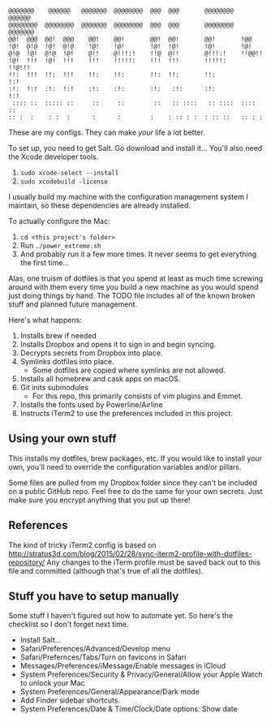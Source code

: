 ```
@@@@@@@    @@@@@@   @@@@@@@  @@@@@@@@  @@@  @@@       @@@@@@@@   @@@@@@   
@@@@@@@@  @@@@@@@@  @@@@@@@  @@@@@@@@  @@@  @@@       @@@@@@@@  @@@@@@@   
@@!  @@@  @@!  @@@    @@!    @@!       @@!  @@!       @@!       !@@       
!@!  @!@  !@!  @!@    !@!    !@!       !@!  !@!       !@!       !@!       
@!@  !@!  @!@  !@!    @!!    @!!!:!    !!@  @!!       @!!!:!    !!@@!!    
!@!  !!!  !@!  !!!    !!!    !!!!!:    !!!  !!!       !!!!!:     !!@!!!   
!!:  !!!  !!:  !!!    !!:    !!:       !!:  !!:       !!:            !:!  
:!:  !:!  :!:  !:!    :!:    :!:       :!:   :!:      :!:           !:!   
 :::: ::  ::::: ::     ::     ::        ::   :: ::::   :: ::::  :::: ::   
:: :  :    : :  :      :      :        :    : :: : :  : :: ::   :: : :    
```                                                                          

These are my configs. They can make *your* life a lot better.

To set up, you need to get Salt. Go download and install it...
You'll also need the Xcode developer tools.
1. `sudo xcode-select --install`
1. `sudo xcodebuild -license`

I usually build my machine with the configuration management system I maintain,
so these dependencies are already installed.

To actually configure the Mac:
1. `cd <this project's folder>`
1. Run `./power_extreme.sh`
1. And probably run it a few more times. It never seems to get everything the
   first time...

Alas, one truism of dotfiles is that you spend at least as much time screwing
around with them every time you build a new machine as you would spend just
doing things by hand. The TODO file includes all of the known broken stuff and
planned future management.

Here's what happens:
1. Installs brew if needed
1. Installs Dropbox and opens it to sign in and begin syncing.
1. Decrypts secrets from Dropbox into place.
1. Symlinks dotfiles into place.
	- Some dotfiles are copied where symlinks are not allowed.
1. Installs all homebrew and cask apps on macOS.
1. Git inits submodules
	- For this repo, this primarily consists of vim plugins and Emmet.
1. Installs the fonts used by Powerline/Airline
1. Instructs iTerm2 to use the preferences included in this project.

## Using your own stuff
This installs my dotfiles, brew packages, etc. If you would like to install
your own, you'll need to override the configuration variables and/or pillars.

Some files are pulled from my Dropbox folder since they can't be included on a
public GitHub repo. Feel free to do the same for your own secrets. Just make
sure you encrypt anything that you put up there!

## References
The kind of tricky iTerm2 config is based on
http://stratus3d.com/blog/2015/02/28/sync-iterm2-profile-with-dotfiles-repository/
Any changes to the iTerm profile must be saved back out to this file and
committed (although that's true of all the dotfiles).

## Stuff you have to setup manually
Some stuff I haven't figured out how to automate yet. So here's the checklist
so I don't forget next time.
- Install Salt...
- Safari/Preferences/Advanced/Develop menu
- Safari/Prefernces/Tabs/Turn on favicons in Safari
- Messages/Preferences/iMessage/Enable messages in iCloud
- System Preferences/Security & Privacy/General/Allow your Apple Watch to
  unlock your Mac
- System Preferences/General/Appearance/Dark mode
- Add Finder sidebar shortcuts.
- System Preferences/Date & Time/Clock/Date options: Show date
